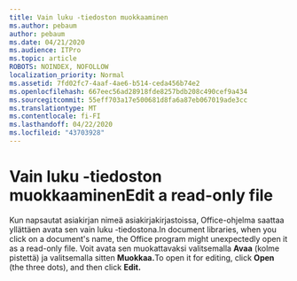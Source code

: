 ```yaml
---
title: Vain luku -tiedoston muokkaaminen
ms.author: pebaum
author: pebaum
ms.date: 04/21/2020
ms.audience: ITPro
ms.topic: article
ROBOTS: NOINDEX, NOFOLLOW
localization_priority: Normal
ms.assetid: 7fd02fc7-4aaf-4ae6-b514-ceda456b74e2
ms.openlocfilehash: 667eec56ad28918fde8257bdb208c490cef9a434
ms.sourcegitcommit: 55eff703a17e500681d8fa6a87eb067019ade3cc
ms.translationtype: MT
ms.contentlocale: fi-FI
ms.lasthandoff: 04/22/2020
ms.locfileid: "43703928"
---
```

# <a name="edit-a-read-only-file"></a><span data-ttu-id="a9f13-102">Vain luku -tiedoston muokkaaminen</span><span class="sxs-lookup"><span data-stu-id="a9f13-102">Edit a read-only file</span></span>

<span data-ttu-id="a9f13-103">Kun napsautat asiakirjan nimeä asiakirjakirjastoissa, Office-ohjelma saattaa yllättäen avata sen vain luku -tiedostona.</span><span class="sxs-lookup"><span data-stu-id="a9f13-103">In document libraries, when you click on a document's name, the Office program might unexpectedly open it as a read-only file.</span></span> <span data-ttu-id="a9f13-104">Voit avata sen muokattavaksi valitsemalla **Avaa** (kolme pistettä) ja valitsemalla sitten **Muokkaa.**</span><span class="sxs-lookup"><span data-stu-id="a9f13-104">To open it for editing, click **Open** (the three dots), and then click **Edit.**</span></span>
  

